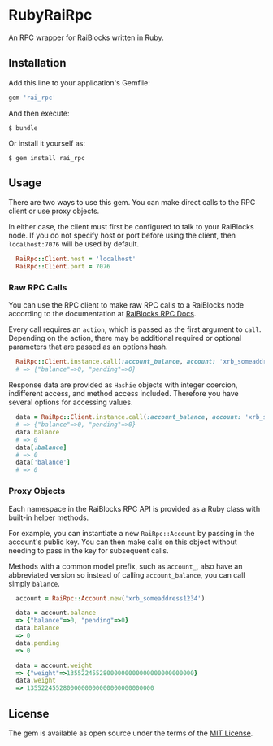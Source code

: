 # RubyRaiRpc

An RPC wrapper for RaiBlocks written in Ruby.

## Installation

Add this line to your application's Gemfile:

```ruby
gem 'rai_rpc'
```

And then execute:

    $ bundle

Or install it yourself as:

    $ gem install rai_rpc

## Usage

There are two ways to use this gem.  You can make direct calls to the RPC client or use proxy objects.

In either case, the client must first be configured to talk to your RaiBlocks node.  If you do not specify host or port before using the client, then `localhost:7076` will be used by default.

```ruby
  RaiRpc::Client.host = 'localhost'
  RaiRpc::Client.port = 7076
````

### Raw RPC Calls

You can use the RPC client to make raw RPC calls to a RaiBlocks node according to the documentation at [RaiBlocks RPC Docs](https://github.com/clemahieu/raiblocks/wiki/RPC-protocol).

Every call requires an `action`, which is passed as the first argument to `call`.  Depending on the action, there may be additional required or optional parameters that are passed as an options hash.

```ruby
  RaiRpc::Client.instance.call(:account_balance, account: 'xrb_someaddress1234')
  # => {"balance"=>0, "pending"=>0}
````

Response data are provided as `Hashie` objects with integer coercion, indifferent access, and method access included.  Therefore you have several options for accessing values.

```ruby
  data = RaiRpc::Client.instance.call(:account_balance, account: 'xrb_someaddress1234')
  # => {"balance"=>0, "pending"=>0}
  data.balance
  # => 0
  data[:balance]
  # => 0
  data['balance']
  # => 0
````

### Proxy Objects

Each namespace in the RaiBlocks RPC API is provided as a Ruby class with built-in helper methods.

For example, you can instantiate a new `RaiRpc::Account` by passing in the account's public key.  You can then make calls on this object without needing to pass in the key for subsequent calls.

Methods with a common model prefix, such as `account_`, also have an abbreviated version so instead of calling `account_balance`, you can call simply `balance`.


```ruby
  account = RaiRpc::Account.new('xrb_someaddress1234')

  data = account.balance
  => {"balance"=>0, "pending"=>0}
  data.balance
  => 0
  data.pending
  => 0

  data = account.weight
  => {"weight"=>13552245528000000000000000000000000}
  data.weight
  => 13552245528000000000000000000000000
```


## License

The gem is available as open source under the terms of the [MIT License](https://opensource.org/licenses/MIT).
